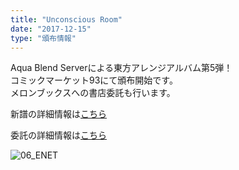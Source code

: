 ```yaml
---
title: "Unconscious Room"
date: "2017-12-15"
type: "頒布情報"
---
```

Aqua Blend Serverによる東方アレンジアルバム第5弾！  
コミックマーケット93にて頒布開始です。  
メロンブックスへの書店委託も行います。  
  
新譜の詳細情報は[こちら](/tokusetsu/06_ENET)  
  
委託の詳細情報は<a href="https://www.melonbooks.co.jp/detail/detail.php?product_id=320333" target="_blank">こちら</a>  
  
  
![06_ENET](/images/slider/06_ENET.jpg)